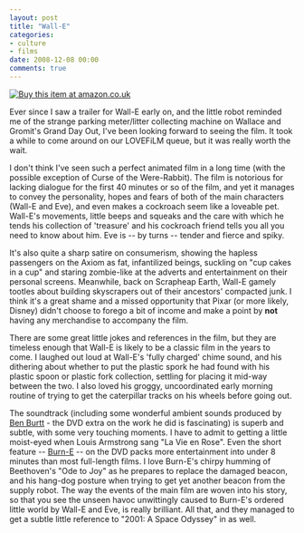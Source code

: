 ```yaml
---
layout: post
title: "Wall-E"
categories:
- culture
- films
date: 2008-12-08 00:00
comments: true
---
```


<p class="img-shadow"><a href="http://www.amazon.co.uk/exec/obidos/ASIN/B001DR9TNS/butshesagirl-21/" title="Click to buy this item at Amazon"><img src="http://images-eu.amazon.com/images/P/B001DR9TNS.MZZZZZZZ.jpg" alt="Buy this item at amazon.co.uk" /></a></p>

<p>Ever since I saw a trailer for Wall-E early on, and the little robot reminded me of the strange parking meter/litter collecting machine on Wallace and Gromit's Grand Day Out, I've been looking forward to seeing the film. It took a while to come around on our LOVEFiLM queue, but it was really worth the wait.</p>

<p>I don't think I've seen such a perfect animated film in a long time (with the possible exception of Curse of the Were-Rabbit). The film is notorious for lacking dialogue for the first 40 minutes or so of the film, and yet it manages to convey the personality, hopes and fears of both of the main characters (Wall-E and Eve), and even makes a cockroach seem like a loveable pet. Wall-E's movements, little beeps and squeaks and the care with which he tends his collection of 'treasure' and his cockroach friend tells you all you need to know about him. Eve is -- by turns -- tender and fierce and spiky.</p>

<p>It's also quite a sharp satire on consumerism, showing the hapless passengers on the Axiom as fat, infantilized beings, suckling on "cup cakes in a cup" and staring zombie-like at the adverts and entertainment on their personal screens. Meanwhile, back on Scrapheap Earth, Wall-E gamely tootles about building skyscrapers out of their ancestors' compacted junk. I think it's a great shame and a missed opportunity that Pixar (or more likely, Disney) didn't choose to forego a bit of income and make a point by <strong>not</strong> having any merchandise to accompany the film.</p>

<p>There are some great little jokes and references in the film, but they are timeless enough that Wall-E is likely to be a classic film in the years to come. I laughed out loud at Wall-E's 'fully charged' chime sound, and his dithering about whether to put the plastic spork he had found with his plastic spoon or plastic fork collection, settling for placing it mid-way between the two. I also loved his groggy, uncoordinated early morning routine of trying to get the caterpillar tracks on his wheels before going out.</p>

<p>The soundtrack (including some wonderful ambient sounds produced by <a href="http://www.imdb.com/name/nm0123785/">Ben Burtt</a> - the DVD extra on the work he did is fascinating) is superb and subtle, with some very touching moments. I have to admit to getting a little moist-eyed when Louis Armstrong sang "La Vie en Rose". Even the short feature -- <a href="http://uk.youtube.com/watch?v=3IV2-54Ej7U">Burn-E</a> -- on the DVD packs more entertainment into under 8 minutes than most full-length films. I love Burn-E's  chirpy humming of Beethoven's "Ode to Joy" as he prepares to replace the damaged beacon, and his hang-dog posture when trying to get yet another beacon from the supply robot. The way the events of the main film are woven into his story, so that you see the unseen havoc unwittingly caused to Burn-E's ordered little world by Wall-E and Eve, is really brilliant. All that, and they managed to get a subtle little reference to "2001: A Space Odyssey" in as well.</p>


